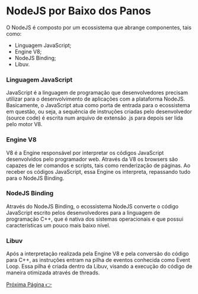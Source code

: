 # NodeJS por Baixo dos Panos

O NodeJS é composto por um ecossistema que abrange componentes, tais como:

* Linguagem JavaScript;
* Engine V8;
* NodeJS Binding;
* Libuv.

### Linguagem JavaScript

JavaScript é a linguagem de programação que desenvolvedores precisam utilizar para o desenvolvimento de aplicações com a plataforma NodeJS. Basicamente, o JavaScript atua como porta de entrada para o ecossistema em questão, ou seja, a sequência de instruções criadas pelo desenvolvedor (source code) é escrita num arquivo de extensão .js para depois ser lida pelo motor V8.

### Engine V8

V8 é a Engine responsável por interpretar os códigos JavaScript desenvolvidos pelo programador web. Através da V8 os browsers são capazes de ler comandos e scripts, tais como renderização de páginas. Ao receber os códigos JavaScript, essa Engine os interpreta, repassando tudo para o NodeJS Binding.

### NodeJS Binding

Através do NodeJS Binding, o ecossistema NodeJS converte o código JavaScript escrito pelos desenvolvedores para a linguagem de programação C++, que é nativa dos sistemas operacionais e que possui características um pouco mais baixo nível.

### Libuv

Após a interpretação realizada pela Engine V8 e pela conversão do código para C++, as instruções entram na pilha de eventos conhecida como Event Loop. Essa pilha é criada dentro da Libuv, visando a execução do código de maneira otimizada através de threads.

[Próxima Página :point_right:](https://github.com/fergo8/curso-nodejs-para-iniciantes/blob/master/Modulo%201/02-trabalhando-com-callbacks.md)